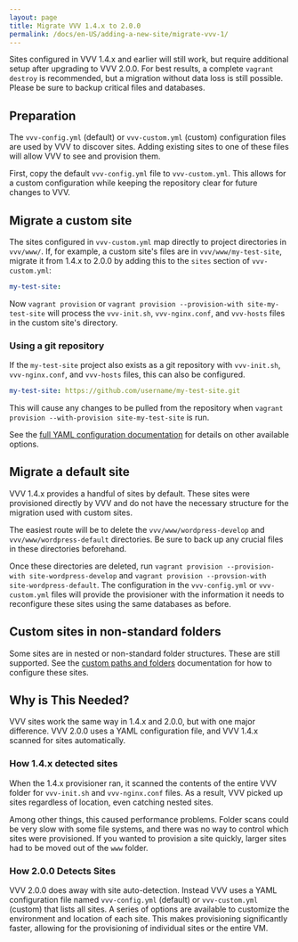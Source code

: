 ```yaml
---
layout: page
title: Migrate VVV 1.4.x to 2.0.0
permalink: /docs/en-US/adding-a-new-site/migrate-vvv-1/
---
```


Sites configured in VVV 1.4.x and earlier will still work, but require additional setup after upgrading to VVV 2.0.0. For best results, a complete `vagrant destroy` is recommended, but a migration without data loss is still possible. Please be sure to backup critical files and databases.

## Preparation

The `vvv-config.yml` (default) or `vvv-custom.yml` (custom) configuration files are used by VVV to discover sites. Adding existing sites to one of these files will allow VVV to see and provision them.

First, copy the default `vvv-config.yml` file to `vvv-custom.yml`. This allows for a custom configuration while keeping the repository clear for future changes to VVV.

## Migrate a custom site

The sites configured in `vvv-custom.yml` map directly to project directories in `vvv/www/`. If, for example, a custom site's files are in `vvv/www/my-test-site`, migrate it from 1.4.x to 2.0.0 by adding this to the `sites` section of `vvv-custom.yml`:

```YAML
my-test-site:
```

Now `vagrant provision` or `vagrant provision --provision-with site-my-test-site` will process the `vvv-init.sh`, `vvv-nginx.conf`, and `vvv-hosts` files in the custom site's directory.

### Using a git repository

If the `my-test-site` project also exists as a git repository with `vvv-init.sh`, `vvv-nginx.conf`, and `vvv-hosts` files, this can also be configured.

```YAML
my-test-site: https://github.com/username/my-test-site.git
```

This will cause any changes to be pulled from the repository when `vagrant provision --with-provision site-my-test-site` is run.

See the [full YAML configuration documentation](vvv-config.yml.md) for details on other available options.

## Migrate a default site

VVV 1.4.x provides a handful of sites by default. These sites were provisioned directly by VVV and do not have the necessary structure for the migration used with custom sites.

The easiest route will be to delete the `vvv/www/wordpress-develop` and `vvv/www/wordpress-default` directories. Be sure to back up any crucial files in these directories beforehand.

Once these directories are deleted, run `vagrant provision --provision-with site-wordpress-develop` and `vagrant provision --provsion-with site-wordpress-default`. The configuration in the `vvv-config.yml` or `vvv-custom.yml` files will provide the provisioner with the information it needs to reconfigure these sites using the same databases as before.

## Custom sites in non-standard folders

Some sites are in nested or non-standard folder structures. These are still supported. See the [custom paths and folders](custom-paths-and-folders.md) documentation for how to configure these sites.

## Why is This Needed?

VVV sites work the same way in 1.4.x and 2.0.0, but with one major difference. VVV 2.0.0 uses a YAML configuration file, and VVV 1.4.x scanned for sites automatically.

### How 1.4.x detected sites

When the 1.4.x provisioner ran, it scanned the contents of the entire VVV folder for `vvv-init.sh` and `vvv-nginx.conf` files. As a result, VVV picked up sites regardless of location, even catching nested sites.

Among other things, this caused performance problems. Folder scans could be very slow with some file systems, and there was no way to control which sites were provisioned. If you wanted to provision a site quickly, larger sites had to be moved out of the `www` folder.

### How 2.0.0 Detects Sites

VVV 2.0.0 does away with site auto-detection. Instead VVV uses a YAML configuration file named `vvv-config.yml` (default) or `vvv-custom.yml` (custom) that lists all sites. A series of options are available to customize the environment and location of each site. This makes provisioning significantly faster, allowing for the provisioning of individual sites or the entire VM.
